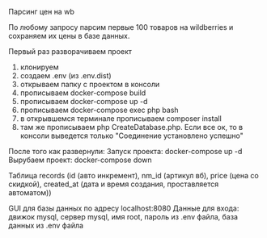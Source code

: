 Парсинг цен на wb

По любому запросу парсим первые 100 товаров на wildberries и сохраняем их цены в базе данных.

Первый раз разворачиваем проект
  1. клонируем
  2. создаем .env (из .env.dist)
  3. открываем папку с проектом в консоли 
  4. прописываем docker-compose build
  5. прописываем docker-compose up -d
  6. прописываем docker-compose exec php bash
  7. в открывшемся терминале прописываем composer install
  8. там же прописываем php CreateDatabase.php. Если все ок, то в консоли выведется только "Соединение установлено успешно"

После того как развернули:
  Запуск проекта: docker-compose up -d
  Вырубаем проект: docker-compose down

Таблица records (id (авто инкремент), nm_id (артикул вб), price (цена со скидкой), created_at (дата и время создания, проставляется автоматом))

GUI для базы данных по адресу localhost:8080
Данные для входа: движок mysql, сервер mysql, имя root, пароль из .env файла, база данных из .env файла 


